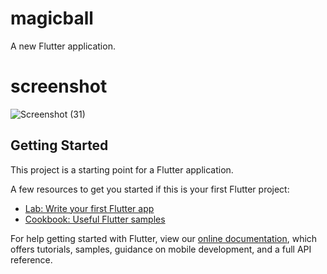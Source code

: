 # magicball

A new Flutter application.
# screenshot
![Screenshot (31)](https://user-images.githubusercontent.com/68682390/90164421-fe636500-ddb4-11ea-8ded-97618317abb2.png)


## Getting Started

This project is a starting point for a Flutter application.

A few resources to get you started if this is your first Flutter project:

- [Lab: Write your first Flutter app](https://flutter.dev/docs/get-started/codelab)
- [Cookbook: Useful Flutter samples](https://flutter.dev/docs/cookbook)

For help getting started with Flutter, view our
[online documentation](https://flutter.dev/docs), which offers tutorials,
samples, guidance on mobile development, and a full API reference.
